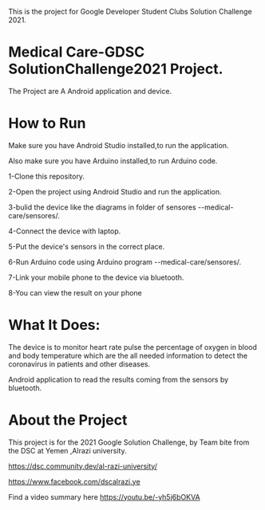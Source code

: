 This is the project for Google Developer Student Clubs Solution Challenge 2021.
# Medical Care-GDSC SolutionChallenge2021 Project.
The Project are A Android application and device.

# How to Run

Make sure you have Android Studio installed,to run the application.

Also make sure you have Arduino installed,to run Arduino code.

1-Clone this repository.

2-Open the project using Android Studio and run the application.


3-bulid the device like the diagrams in folder of sensores --medical-care/sensores/.

4-Connect the device with laptop.


5-Put the device's sensors in the correct place.


6-Run Arduino code using Arduino program  --medical-care/sensores/.

7-Link your mobile phone to the device via bluetooth.

8-You can view the result  on your phone


# What It Does:
The device is to monitor heart rate pulse the percentage of oxygen in blood and body temperature 
which are the all needed information to detect the  coronavirus in patients and other diseases.

Android application to read the results coming from the sensors by bluetooth.

# About the Project
This project is for the 2021 Google Solution Challenge, by Team bite from the DSC at  Yemen ,Alrazi university.

https://dsc.community.dev/al-razi-university/

https://www.facebook.com/dscalrazi.ye

Find a video summary here https://youtu.be/-yh5j6bOKVA


